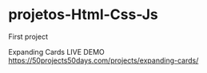 # projetos-Html-Css-Js



First project


Expanding Cards
LIVE DEMO
https://50projects50days.com/projects/expanding-cards/
